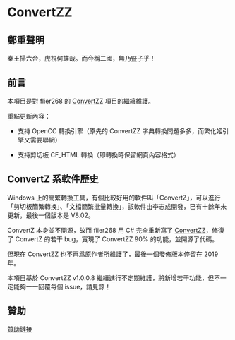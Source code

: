 # ConvertZZ

## 鄭重聲明
秦王掃六合，虎視何雄哉。而今稱二國，無乃豎子乎！

## 前言

本項目是對 flier268 的 [ConvertZZ](https://github.com/flier268/ConvertZZ) 項目的繼續維護。

重點更新內容：

* 支持 OpenCC 轉換引擎（原先的 ConvertZZ 字典轉換問題多多，而繁化姬引擎又需要聯網）

* 支持剪切板 CF_HTML 轉換（即轉換時保留網頁內容格式）

## ConvertZ 系軟件歷史

Windows 上的簡繁轉換工具，有個比較好用的軟件叫「ConvertZ」，可以進行「剪切板簡繁轉換」、「文檔簡繁批量轉換」，該軟件由李志成開發，已有十餘年未更新，最後一個版本是 V8.02。

ConvertZ 本身並不開源，故而 flier268 用 C# 完全重新寫了 [ConvertZZ](https://github.com/flier268/ConvertZZ)，修復了 ConvertZ 的若干 bug，實現了 ConvertZZ 90% 的功能，並開源了代碼。 

但現在 ConvertZZ 也不再爲原作者所維護了，最後一個發佈版本停留在 2019 年。

本項目基於 ConvertZZ v1.0.0.8 繼續進行不定期維護，將新增若干功能，但不一定能夠一一回覆每個 issue，請見諒！

## 贊助

[贊助鏈接](http://huidong.xyz/article.php?blog_id=1) 
